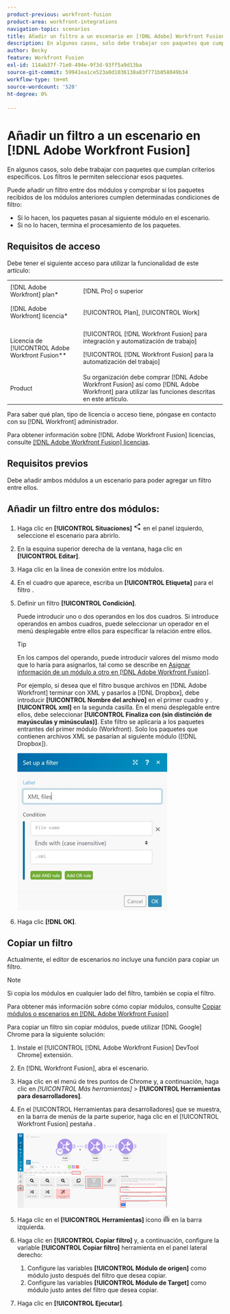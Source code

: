 ```yaml
---
product-previous: workfront-fusion
product-area: workfront-integrations
navigation-topic: scenarios
title: Añadir un filtro a un escenario en [!DNL Adobe] Workfront Fusion
description: En algunos casos, solo debe trabajar con paquetes que cumplan criterios específicos. Los filtros le permiten seleccionar esos paquetes.
author: Becky
feature: Workfront Fusion
exl-id: 114ab37f-71e0-494e-9f3d-93ff5a9d13ba
source-git-commit: 59941ea1ce523a0d1036138a83f771b058049b34
workflow-type: tm+mt
source-wordcount: '528'
ht-degree: 0%

---
```


# Añadir un filtro a un escenario en [!DNL Adobe Workfront Fusion]

En algunos casos, solo debe trabajar con paquetes que cumplan criterios específicos. Los filtros le permiten seleccionar esos paquetes.

<!--

For example, you could create a scenario with the [!UICONTROL Watch records] trigger for [!DNL Salesforce] to capture only records containing a specific word written by a specific author.

-->

Puede añadir un filtro entre dos módulos y comprobar si los paquetes recibidos de los módulos anteriores cumplen determinadas condiciones de filtro:

* Si lo hacen, los paquetes pasan al siguiente módulo en el escenario.
* Si no lo hacen, termina el procesamiento de los paquetes.

## Requisitos de acceso

Debe tener el siguiente acceso para utilizar la funcionalidad de este artículo:

<table style="table-layout:auto">
 <col> 
 <col> 
 <tbody> 
  <tr> 
    <td role="rowheader">[!DNL Adobe Workfront] plan*</td> 
   <td> <p>[!DNL Pro] o superior</p> </td> 
  </tr> 
  <tr data-mc-conditions=""> 
   <td role="rowheader">[!DNL Adobe Workfront] licencia*</td> 
   <td> <p>[!UICONTROL Plan], [!UICONTROL Work]</p> </td> 
  </tr> 
  <tr> 
   <td role="rowheader">Licencia de [!UICONTROL Adobe Workfront Fusion**</td> 
  <td> <p>[!UICONTROL [!DNL Workfront Fusion] para integración y automatización de trabajo] </p><p>[!UICONTROL [!DNL Workfront Fusion] para la automatización del trabajo] </p>  </td>    </tr> 
  </tr> 
  <tr> 
   <td role="rowheader">Product</td> 
   <td>Su organización debe comprar [!DNL Adobe Workfront Fusion] así como [!DNL Adobe Workfront] para utilizar las funciones descritas en este artículo.</td> 
  </tr> 
 </tbody> 
</table>

Para saber qué plan, tipo de licencia o acceso tiene, póngase en contacto con su [!DNL Workfront] administrador.

Para obtener información sobre [!DNL Adobe Workfront Fusion] licencias, consulte [[!DNL Adobe Workfront Fusion] licencias](../../workfront-fusion/get-started/license-automation-vs-integration.md).

## Requisitos previos

Debe añadir ambos módulos a un escenario para poder agregar un filtro entre ellos.

## Añadir un filtro entre dos módulos:

1. Haga clic en **[!UICONTROL Situaciones]** ![](assets/scenarios-icon.png) en el panel izquierdo, seleccione el escenario para abrirlo.
1. En la esquina superior derecha de la ventana, haga clic en **[!UICONTROL Editar]**.
1. Haga clic en la línea de conexión entre los módulos.
1. En el cuadro que aparece, escriba un **[!UICONTROL Etiqueta]** para el filtro .
1. Definir un filtro **[!UICONTROL Condición]**.

   Puede introducir uno o dos operandos en los dos cuadros. Si introduce operandos en ambos cuadros, puede seleccionar un operador en el menú desplegable entre ellos para especificar la relación entre ellos.

   >[!TIP]
   >
   >En los campos del operando, puede introducir valores del mismo modo que lo haría para asignarlos, tal como se describe en [Asignar información de un módulo a otro en [!DNL Adobe Workfront Fusion]](../../workfront-fusion/mapping/map-information-between-modules.md).

   Por ejemplo, si desea que el filtro busque archivos en [!DNL Adobe Workfront] terminar con XML y pasarlos a [!DNL Dropbox], debe introducir **[!UICONTROL Nombre del archivo]** en el primer cuadro y .**[!UICONTROL xml]** en la segunda casilla. En el menú desplegable entre ellos, debe seleccionar **[!UICONTROL Finaliza con (sin distinción de mayúsculas y minúsculas)]**. Este filtro se aplicaría a los paquetes entrantes del primer módulo (Workfront). Solo los paquetes que contienen archivos XML se pasarían al siguiente módulo ([!DNL Dropbox]).

   ![](assets/set-up-filter-box-350x368.jpg)

1. Haga clic **[!DNL OK]**.

## Copiar un filtro

Actualmente, el editor de escenarios no incluye una función para copiar un filtro.

>[!NOTE]
>
>Si copia los módulos en cualquier lado del filtro, también se copia el filtro.
>
>Para obtener más información sobre cómo copiar módulos, consulte [Copiar módulos o escenarios en [!DNL Adobe Workfront Fusion]](../../workfront-fusion/scenarios/copy-modules-or-scenarios.md)

Para copiar un filtro sin copiar módulos, puede utilizar [!DNL Google] Chrome para la siguiente solución:

1. Instale el [!UICONTROL [!DNL Adobe Workfront Fusion] DevTool Chrome] extensión.
1. En [!DNL Workfront Fusion], abra el escenario.
1. Haga clic en el menú de tres puntos de Chrome y, a continuación, haga clic en **[!UICONTROL Más herramientas*]* > **[!UICONTROL Herramientas para desarrolladores]**.

1. En el [!UICONTROL Herramientas para desarrolladores] que se muestra, en la barra de menús de la parte superior, haga clic en el [!UICONTROL Workfront Fusion] pestaña .

   ![](assets/copy-a-filter-350x174.png)

1. Haga clic en el **[!UICONTROL Herramientas]** icono ![](assets/devtools-tools-icon.png) en la barra izquierda.

1. Haga clic en **[!UICONTROL Copiar filtro]** y, a continuación, configure la variable **[!UICONTROL Copiar filtro]** herramienta en el panel lateral derecho:

   1. Configure las variables **[!UICONTROL Módulo de origen]** como módulo justo después del filtro que desea copiar.
   1. Configure las variables **[!UICONTROL Módulo de Target]** como módulo justo antes del filtro que desea copiar.

1. Haga clic en **[!UICONTROL Ejecutar]**.
